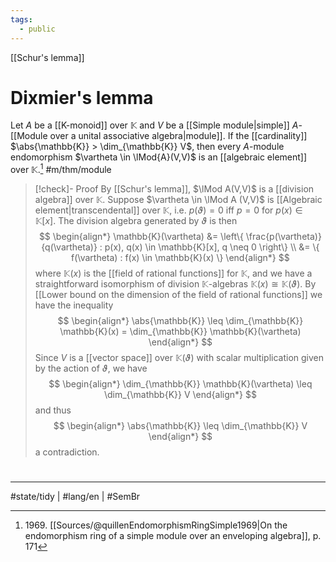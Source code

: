 ```yaml
---
tags:
  - public
---
```

[[Schur's lemma]]
# Dixmier's lemma

Let $A$ be a [[K-monoid]] over $\mathbb{K}$ and $V$ be a [[Simple module|simple]] $A$-[[Module over a unital associative algebra|module]].
If the [[cardinality]] $\abs{\mathbb{K}} > \dim_{\mathbb{K}} V$, then every $A$-module endomorphism $\vartheta \in \lMod{A}(V,V)$ is an [[algebraic element]] over $\mathbb{K}$.[^1969] #m/thm/module 

  [^1969]: 1969\. [[Sources/@quillenEndomorphismRingSimple1969|On the endomorphism ring of a simple module over an enveloping algebra]], p. 171

> [!check]- Proof
> By [[Schur's lemma]], $\lMod A(V,V)$ is a [[division algebra]] over $\mathbb{K}$.
> Suppose $\vartheta \in \lMod A (V,V)$ is [[Algebraic element|transcendental]] over $\mathbb{K}$, i.e. $p(\vartheta) = 0$ iff $p = 0$ for $p(x) \in \mathbb{K}[x]$.
> The division algebra generated by $\vartheta$ is then
> $$
> \begin{align*}
> \mathbb{K}(\vartheta) &= \left\{  \frac{p(\vartheta)}{q(\vartheta)} : p(x), q(x) \in \mathbb{K}[x], q \neq 0  \right\} \\
> &= \{ f(\vartheta) : f(x) \in \mathbb{K}(x) \}
> \end{align*}
> $$
> where $\mathbb{K}(x)$ is the [[field of rational functions]] for $\mathbb{K}$,
> and we have a straightforward isomorphism of division $\mathbb{K}$-algebras $\mathbb{K}(x) \cong \mathbb{K}(\vartheta)$.
> By [[Lower bound on the dimension of the field of rational functions]] we have the inequality
> $$
> \begin{align*}
> \abs{\mathbb{K}} \leq \dim_{\mathbb{K}} \mathbb{K}(x) = \dim_{\mathbb{K}} \mathbb{K}(\vartheta)
> \end{align*}
> $$
> Since $V$ is a [[vector space]] over $\mathbb{K}(\vartheta)$ with scalar multiplication given by the action of $\vartheta$, we have
> $$
> \begin{align*}
> \dim_{\mathbb{K}} \mathbb{K}(\vartheta) \leq \dim_{\mathbb{K}} V
> \end{align*}
> $$
> and thus
> $$
> \begin{align*}
> \abs{\mathbb{K}} \leq \dim_{\mathbb{K}} V
> \end{align*}
> $$
> a contradiction. <span class="QED"/>

#
---
#state/tidy | #lang/en | #SemBr
